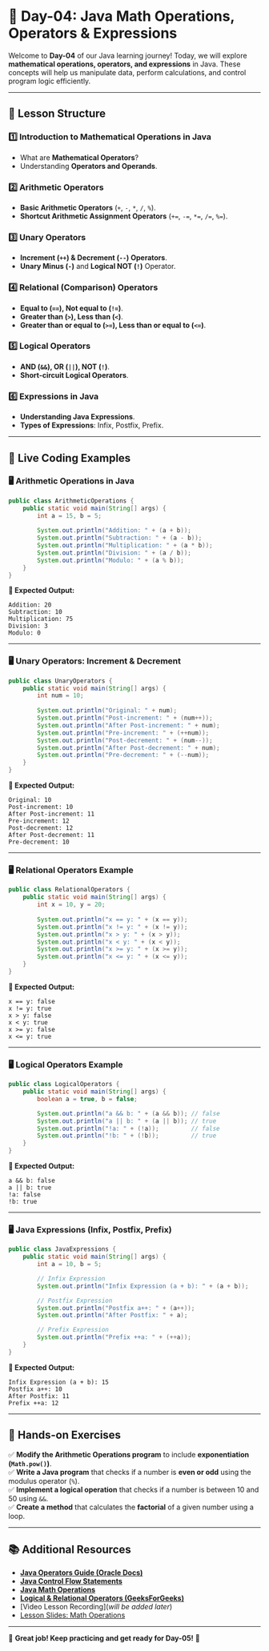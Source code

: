 # **📘 Day-04: Java Math Operations, Operators & Expressions**  
Welcome to **Day-04** of our Java learning journey! Today, we will explore **mathematical operations, operators, and expressions** in Java. These concepts will help us manipulate data, perform calculations, and control program logic efficiently.

---

## **📌 Lesson Structure**
### **1️⃣ Introduction to Mathematical Operations in Java**
- What are **Mathematical Operators**?
- Understanding **Operators and Operands**.

### **2️⃣ Arithmetic Operators**
- **Basic Arithmetic Operators** (`+`, `-`, `*`, `/`, `%`).
- **Shortcut Arithmetic Assignment Operators** (`+=`, `-=`, `*=`, `/=`, `%=`).

### **3️⃣ Unary Operators**
- **Increment (`++`) & Decrement (`--`) Operators**.
- **Unary Minus (`-`)** and **Logical NOT (`!`)** Operator.

### **4️⃣ Relational (Comparison) Operators**
- **Equal to (`==`), Not equal to (`!=`)**.
- **Greater than (`>`), Less than (`<`)**.
- **Greater than or equal to (`>=`), Less than or equal to (`<=`)**.

### **5️⃣ Logical Operators**
- **AND (`&&`), OR (`||`), NOT (`!`)**.
- **Short-circuit Logical Operators**.

### **6️⃣ Expressions in Java**
- **Understanding Java Expressions**.
- **Types of Expressions**: Infix, Postfix, Prefix.

---

## **📜 Live Coding Examples**
### **🖥️ Arithmetic Operations in Java**
```java
public class ArithmeticOperations {
    public static void main(String[] args) {
        int a = 15, b = 5;
        
        System.out.println("Addition: " + (a + b));
        System.out.println("Subtraction: " + (a - b));
        System.out.println("Multiplication: " + (a * b));
        System.out.println("Division: " + (a / b));
        System.out.println("Modulo: " + (a % b));
    }
}
```
**📝 Expected Output:**
```
Addition: 20
Subtraction: 10
Multiplication: 75
Division: 3
Modulo: 0
```

---

### **🖥️ Unary Operators: Increment & Decrement**
```java
public class UnaryOperators {
    public static void main(String[] args) {
        int num = 10;
        
        System.out.println("Original: " + num);
        System.out.println("Post-increment: " + (num++));
        System.out.println("After Post-increment: " + num);
        System.out.println("Pre-increment: " + (++num));
        System.out.println("Post-decrement: " + (num--));
        System.out.println("After Post-decrement: " + num);
        System.out.println("Pre-decrement: " + (--num));
    }
}
```
**📝 Expected Output:**
```
Original: 10
Post-increment: 10
After Post-increment: 11
Pre-increment: 12
Post-decrement: 12
After Post-decrement: 11
Pre-decrement: 10
```

---

### **🖥️ Relational Operators Example**
```java
public class RelationalOperators {
    public static void main(String[] args) {
        int x = 10, y = 20;
        
        System.out.println("x == y: " + (x == y));
        System.out.println("x != y: " + (x != y));
        System.out.println("x > y: " + (x > y));
        System.out.println("x < y: " + (x < y));
        System.out.println("x >= y: " + (x >= y));
        System.out.println("x <= y: " + (x <= y));
    }
}
```
**📝 Expected Output:**
```
x == y: false
x != y: true
x > y: false
x < y: true
x >= y: false
x <= y: true
```

---

### **🖥️ Logical Operators Example**
```java
public class LogicalOperators {
    public static void main(String[] args) {
        boolean a = true, b = false;

        System.out.println("a && b: " + (a && b)); // false
        System.out.println("a || b: " + (a || b)); // true
        System.out.println("!a: " + (!a));         // false
        System.out.println("!b: " + (!b));         // true
    }
}
```
**📝 Expected Output:**
```
a && b: false
a || b: true
!a: false
!b: true
```

---

### **🖥️ Java Expressions (Infix, Postfix, Prefix)**
```java
public class JavaExpressions {
    public static void main(String[] args) {
        int a = 10, b = 5;

        // Infix Expression
        System.out.println("Infix Expression (a + b): " + (a + b));

        // Postfix Expression
        System.out.println("Postfix a++: " + (a++));
        System.out.println("After Postfix: " + a);

        // Prefix Expression
        System.out.println("Prefix ++a: " + (++a));
    }
}
```
**📝 Expected Output:**
```
Infix Expression (a + b): 15
Postfix a++: 10
After Postfix: 11
Prefix ++a: 12
```

---

## **🎯 Hands-on Exercises**
✅ **Modify the Arithmetic Operations program** to include **exponentiation (`Math.pow()`)**.  
✅ **Write a Java program** that checks if a number is **even or odd** using the modulus operator (`%`).  
✅ **Implement a logical operation** that checks if a number is between 10 and 50 using `&&`.  
✅ **Create a method** that calculates the **factorial** of a given number using a loop.  

---

## **📚 Additional Resources**
- **[Java Operators Guide (Oracle Docs)](https://docs.oracle.com/javase/tutorial/java/nutsandbolts/opsummary.html)**
- **[Java Control Flow Statements](https://docs.oracle.com/javase/tutorial/java/nutsandbolts/flow.html)**
- **[Java Math Operations](https://docs.oracle.com/javase/tutorial/java/nutsandbolts/operators.html)**
- **[Logical & Relational Operators (GeeksForGeeks)](https://www.geeksforgeeks.org/operators-in-java/)**
- [Video Lesson Recording](_will be added later_)
- [Lesson Slides: Math Operations](https://github.com/FW-Zalando-Java-Backend-Engineer/Day-04_Math_Operations/blob/main/Math%20Operations.pdf)

---


🚀 **Great job! Keep practicing and get ready for Day-05!** 🎉
